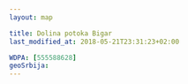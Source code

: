 ```yaml
---
layout: map

title: Dolina potoka Bigar
last_modified_at: 2018-05-21T23:31:23+02:00

WDPA: [555588628]
geoSrbija:
---
```

